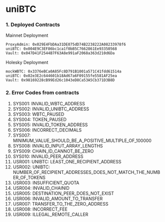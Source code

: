 # uniBTC

### 1. Deployed Contracts
Mainnet Deployment
```
ProxyAdmin: 0x029E4FbDAa31DE075dD74B2238222A08233978f6
uniBTC: 0x004E9C3EF86bc1ca1f0bB5C7662861Ee93350568
Vault: 0x047D41F2544B7F63A8e991aF2068a363d210d6Da
```
Holesky Deployment
```
mockWBTC: 0x3376eBCa0A85Fc8D791B1001a571C41fdd61514a
uniBTC: 0x02e3E2c644601b18Ad67a6F09155fe5581AF25ea
Vault: 0x98169228cB99Ed26c1043eD8Ca53A5Cb371D3B8D
```

### 2. Error Codes from contracts
1. SYS001: INVALID_WBTC_ADDRESS
1. SYS002: INVALID_UNIBTC_ADDRESS
1. SYS003: WBTC_PAUSED
1. SYS004: TOKEN_PAUSED
1. SYS005: INVALID_TOKEN_ADDRESS
1. SYS006: INCORRECT_DECIMALS
1. SYS007: MINIMUM_VALUE_SHOULD_BE_A_POSITIVE_MULTIPLE_OF_100000
1. SYS008: INVALID_INPUT_ARRAY_LENGTHS
1. SYS009: CHAIN_ID_CANNOT_BE_ZERO
1. SYS010: INVALID_PEER_ADDRESS
1. USR001: UNIBTC: LEAST_ONE_RECIPIENT_ADDRESS
1. USR002: UNIBTC: NUMBER_OF_RECIPIENT_ADDRESSES_DOES_NOT_MATCH_THE_NUMBER_OF_TOKENS
1. USR003: INSUFFICIENT_QUOTA
1. USR004: INVALID_CHAINID
1. USR005: DESTINATION_PEER_DOES_NOT_EXIST
1. USR006: INVALID_AMOUNT_TO_TRANSFER
1. USR007: TRANSFER_TO_THE_ZERO_ADDRESS
1. USR008: INCORRECT_FEE
1. USR009: ILLEGAL_REMOTE_CALLER